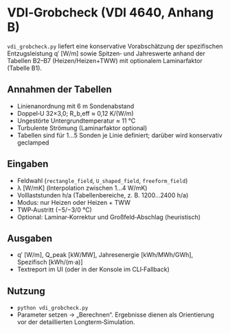 # VDI‑Grobcheck (VDI 4640, Anhang B)

`vdi_grobcheck.py` liefert eine konservative Vorabschätzung der spezifischen Entzugsleistung q′ [W/m] sowie Spitzen‑ und Jahreswerte anhand der Tabellen B2–B7 (Heizen/Heizen+TWW) mit optionalem Laminarfaktor (Tabelle B1).

## Annahmen der Tabellen
- Linienanordnung mit 6 m Sondenabstand
- Doppel‑U 32×3,0; R_b,eff ≈ 0,12 K/(W/m)
- Ungestörte Untergrundtemperatur ≈ 11 °C
- Turbulente Strömung (Laminarfaktor optional)
- Tabellen sind für 1…5 Sonden je Linie definiert; darüber wird konservativ geclamped

## Eingaben
- Feldwahl (`rectangle_field`, `U_shaped_field`, `freeform_field`)
- λ [W/mK] (Interpolation zwischen 1…4 W/mK)
- Volllaststunden h/a (Tabellenbereiche, z. B. 1200…2400 h/a)
- Modus: nur Heizen oder Heizen + TWW
- TWP‑Austritt (−5/−3/0 °C)
- Optional: Laminar‑Korrektur und Großfeld‑Abschlag (heuristisch)

## Ausgaben
- q′ [W/m], Q_peak [kW/MW], Jahresenergie [kWh/MWh/GWh], Spezifisch [kWh/(m·a)]
- Textreport im UI (oder in der Konsole im CLI‑Fallback)

## Nutzung
- `python vdi_grobcheck.py`
- Parameter setzen → „Berechnen“. Ergebnisse dienen als Orientierung vor der detaillierten Longterm‑Simulation.


